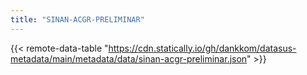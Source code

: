 ```yaml
---
title: "SINAN-ACGR-PRELIMINAR"
---
```


{{< remote-data-table "https://cdn.statically.io/gh/dankkom/datasus-metadata/main/metadata/data/sinan-acgr-preliminar.json" >}}
